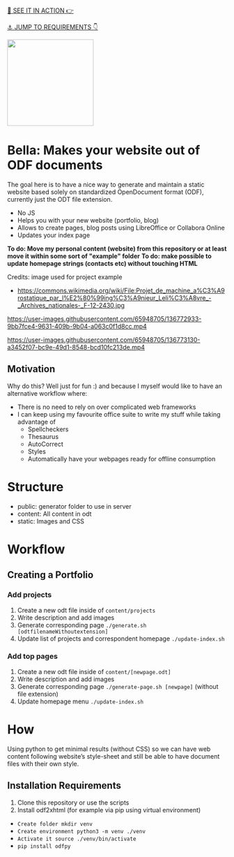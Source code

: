 [🔗 SEE IT IN ACTION 👉](https://pedropintosilva.github.io/bella/)

[⚓ JUMP TO REQUIREMENTS 👇](https://github.com/pedropintosilva/bella/tree/master#installation-requirements)

<img src="static/images/bella.png" alt="" style="max-width: 100%;" width="198">

# Bella: Makes your website out of ODF documents
The goal here is to have a nice way to generate and maintain a static website based solely on standardized OpenDocument format (ODF), currently just the ODT file extension.

* No JS
* Helps you with your new website (portfolio, blog)
* Allows to create pages, blog posts using LibreOffice or Collabora Online
* Updates your index page

**To do: Move my personal content (website) from this repository or at least move it within some sort of "example" folder**
**To do: make possible to update homepage strings (contacts etc) without touching HTML**

Credits: image used for project example
* https://commons.wikimedia.org/wiki/File:Projet_de_machine_a%C3%A9rostatique_par_l%E2%80%99ing%C3%A9nieur_Leli%C3%A8vre_-_Archives_nationales-_F-12-2430.jpg

https://user-images.githubusercontent.com/65948705/136772933-9bb7fce4-9631-409b-9b04-a063c0f1d8cc.mp4

https://user-images.githubusercontent.com/65948705/136773130-a3452f07-bc9e-49d1-8548-bcd10fc213de.mp4

## Motivation
Why do this? Well just for fun :) and because I myself would like to have an alternative workflow where:
* There is no need to rely on over complicated web frameworks
* I can keep using my favourite office suite to write my stuff while taking advantage of
  * Spellcheckers
  * Thesaurus
  * AutoCorrect
  * Styles
  * Automatically have your webpages ready for offline consumption

# Structure
* public: generator folder to use in server
* content: All content in odt
* static: Images and CSS


# Workflow
## Creating a Portfolio
### Add projects
1. Create a new odt file inside of `content/projects`
2. Write description and add images
3. Generate corresponding page `./generate.sh [odtfilenameWithoutextension]`
4. Update list of projects and correspondent homepage `./update-index.sh `

### Add top pages
1. Create a new odt file inside of `content/[newpage.odt]`
2. Write description and add images
3. Generate corresponding page `./generate-page.sh [newpage]` (without file extension)
4. Update homepage menu `./update-index.sh `

# How
Using python to get minimal results (without CSS) so we can have web content following website’s style-sheet and still be able to have document files with their own style.

## Installation Requirements
1. Clone this repository or use the scripts
2. Install odf2xhtml (for example via pip using virtual environment)
* ``Create folder mkdir venv``
* ``Create environment python3 -m venv ./venv``
* ``Activate it source ./venv/bin/activate``
*  ``pip install odfpy``

